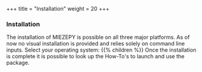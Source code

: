 +++
title = "Installation"
weight = 20
+++

### Installation

The installation of MIEZEPY is possible on all three major platforms. As of now no visual installation is provided and relies solely on command line inputs. Select your operating system:
{{% children %}}
Once the installation is complete it is possible to look up the How-To's to launch and use the package.

